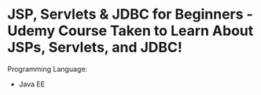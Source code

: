 # JSP, Servlets & JDBC for Beginners - Udemy Course Taken to Learn About JSPs, Servlets, and JDBC!

Programming Language:
- Java EE
